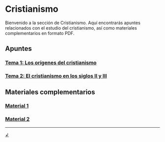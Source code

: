 # Cristianismo

Bienvenido a la sección de Cristianismo. Aquí encontrarás apuntes relacionados con el estudio del cristianismo, así como materiales complementarios en formato PDF.

## Apuntes

### [Tema 1: **Los orígenes del cristianismo**](apuntes/crmo_t1.md)
### [Tema 2: **El cristianismo en los siglos II y III**](apuntes/crmo_t2.md)

## Materiales complementarios

### [Material 1](materiales/material1.pdf)
### [Material 2](materiales/material2.pdf)
---

[↲](../)
